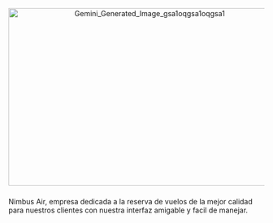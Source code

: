 <p align="center">
  <img width="540" height="350" alt="Gemini_Generated_Image_gsa1oqgsa1oqgsa1" 
       src="https://github.com/user-attachments/assets/29afb9f1-9732-40c6-b86a-bd9a3e76a181" />
</p>

<h3 ></h3>Nimbus Air, empresa dedicada a la reserva de vuelos de la mejor calidad para nuestros clientes con nuestra interfaz amigable y facil de manejar.</h3>
